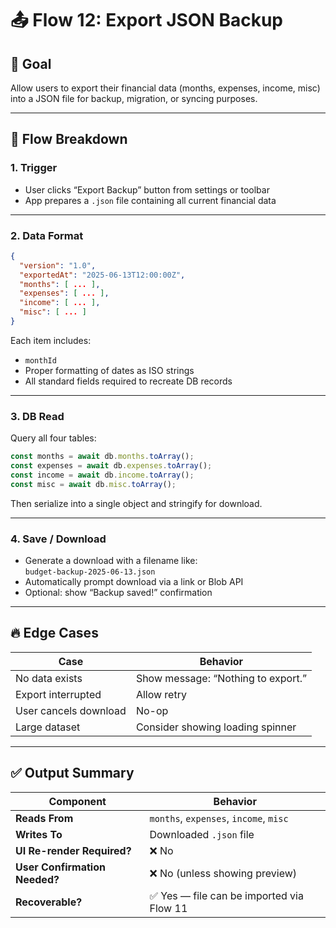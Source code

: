 # 📤 Flow 12: Export JSON Backup

## 🧠 Goal

Allow users to export their financial data (months, expenses, income, misc) into a JSON file for backup, migration, or syncing purposes.

---

## 🔄 Flow Breakdown

### 1. Trigger

- User clicks “Export Backup” button from settings or toolbar
- App prepares a `.json` file containing all current financial data

---

### 2. Data Format

```json
{
  "version": "1.0",
  "exportedAt": "2025-06-13T12:00:00Z",
  "months": [ ... ],
  "expenses": [ ... ],
  "income": [ ... ],
  "misc": [ ... ]
}
```

Each item includes:

- `monthId`
- Proper formatting of dates as ISO strings
- All standard fields required to recreate DB records

---

### 3. DB Read

Query all four tables:

```ts
const months = await db.months.toArray();
const expenses = await db.expenses.toArray();
const income = await db.income.toArray();
const misc = await db.misc.toArray();
```

Then serialize into a single object and stringify for download.

---

### 4. Save / Download

- Generate a download with a filename like:  
  `budget-backup-2025-06-13.json`
- Automatically prompt download via a link or Blob API
- Optional: show “Backup saved!” confirmation

---

## 🔥 Edge Cases

| Case                  | Behavior                           |
| --------------------- | ---------------------------------- |
| No data exists        | Show message: “Nothing to export.” |
| Export interrupted    | Allow retry                        |
| User cancels download | No-op                              |
| Large dataset         | Consider showing loading spinner   |

---

## ✅ Output Summary

| Component                     | Behavior                                  |
| ----------------------------- | ----------------------------------------- |
| **Reads From**                | `months`, `expenses`, `income`, `misc`    |
| **Writes To**                 | Downloaded `.json` file                   |
| **UI Re-render Required?**    | ❌ No                                     |
| **User Confirmation Needed?** | ❌ No (unless showing preview)            |
| **Recoverable?**              | ✅ Yes — file can be imported via Flow 11 |
